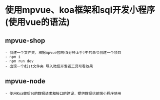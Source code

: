 # 使用mpvue、koa框架和sql开发小程序(使用vue的语法)
  ## mpvue-shop
    - 创建一个文件夹，根据mpvue官网(5分钟上手)中的命令创建一个项目
    - npm i 
    - npm run dev
    - 出现一个dist文件夹 导入微信开发者工具可看效果
  ## mpvue-node
    - 使用Koa做后台的数据请求和接口的建设，提供数据给前端小程序使用